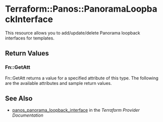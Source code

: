 # Terraform::Panos::PanoramaLoopbackInterface

This resource allows you to add/update/delete Panorama loopback interfaces
for templates.

## Return Values

### Fn::GetAtt

Fn::GetAtt returns a value for a specified attribute of this type. The following are the available attributes and sample return values.

## See Also

* [panos_panorama_loopback_interface](https://www.terraform.io/docs/providers/panos/r/panorama_loopback_interface.html) in the _Terraform Provider Documentation_